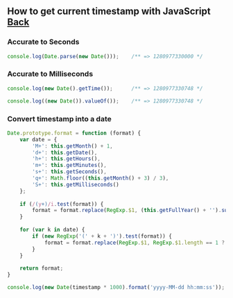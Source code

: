 ## How to get current timestamp with JavaScript [Back](./qa.md)

### Accurate to Seconds

```js
console.log(Date.parse(new Date()));    /** => 1280977330000 */
```

### Accurate to Milliseconds

```js
console.log(new Date().getTime());      /** => 1280977330748 */

console.log((new Date()).valueOf());    /** => 1280977330748 */
```

### Convert timestamp into a date

```js
Date.prototype.format = function (format) {
    var date = {
        'M+': this.getMonth() + 1,
        'd+': this.getDate(),
        'h+': this.getHours(),
        'm+': this.getMinutes(),
        's+': this.getSeconds(),
        'q+': Math.floor((this.getMonth() + 3) / 3),
        'S+': this.getMilliseconds()
    };
    
    if (/(y+)/i.test(format)) {
        format = format.replace(RegExp.$1, (this.getFullYear() + '').substr(4 - RegExp.$1.length));
    }
    
    for (var k in date) {
        if (new RegExp('(' + k + ')').test(format)) {
            format = format.replace(RegExp.$1, RegExp.$1.length == 1 ? date[k] : ('00' + date[k]).substr(('' + date[k]).length));
        }
    }
    
    return format;
}

console.log(new Date(timestamp * 1000).format('yyyy-MM-dd hh:mm:ss'));
```
